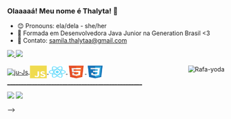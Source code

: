 
### **Olaaaaá! Meu nome é Thalyta!** 👋


  - 😊 Pronouns: ela/dela - she/her
  - 🌱 Formada em Desenvolvedora Java Junior na Generation Brasil <3
  - 🔸 Contato: samila.thalytaa@gmail.com


 <div>
  <a href="https://github.com/samilathalyta">
   <img height="180em" src="https://github-readme-stats.vercel.app/api?username=samilathalyta&show_icons=true&theme=dark&include_all_commits=true&count_private=true"/>
  <img height="180em" src="https://github-readme-stats.vercel.app/api/top-langs/?username=samilathalyta&layout=compact&langs_count=7&theme=dark"/>
</div>
  
  <div style="display: inline_block"><br>
    <img align="center" alt="ju-Js" height="30" width="40" src="https://img.shields.io/badge/Java-ED8B00?style=for-the-badge&logo=java&logoColor=white">
  <img align="center" alt="Rafa-Js" height="30" width="40" src="https://raw.githubusercontent.com/devicons/devicon/master/icons/javascript/javascript-plain.svg">
   <img align="center" alt="Rafa-React" height="30" width="40" src="https://raw.githubusercontent.com/devicons/devicon/master/icons/react/react-original.svg">
  <img align="center" alt="Rafa-HTML" height="30" width="40" src="https://raw.githubusercontent.com/devicons/devicon/master/icons/html5/html5-original.svg">
  <img align="center" alt="Rafa-CSS" height="30" width="40" src="https://raw.githubusercontent.com/devicons/devicon/master/icons/css3/css3-original.svg">
  <img align="right" alt="Rafa-yoda" src="https://cdn.discordapp.com/attachments/795358919417397249/825430589581688872/hi.gif">
</div>
   _________________________________________________
 
<div> 

 <a href="https://discord.com/channels/@me/882406110286471218" target="_blank"><img src="https://img.shields.io/badge/Discord-7289DA?style=for-the-badge&logo=discord&logoColor=white" target="_blank"></a> 
  <a href="https://www.linkedin.com/in/thalyta-c-b06850a3/" target="_blank"><img src="https://img.shields.io/badge/-LinkedIn-%230077B5?style=for-the-badge&logo=linkedin&logoColor=white" target="_blank"></a> 
 
  
 
</div>


-->
